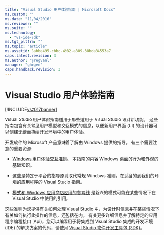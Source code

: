 ```yaml
---
title: "Visual Studio 用户体验指南 | Microsoft Docs"
ms.custom: ""
ms.date: "11/04/2016"
ms.reviewer: ""
ms.suite: ""
ms.technology: 
  - "vs-ide-sdk"
ms.tgt_pltfrm: ""
ms.topic: "article"
ms.assetid: 3abbe495-cbbc-4982-a809-38bda34553a7
caps.latest.revision: 3
ms.author: "gregvanl"
manager: "ghogen"
caps.handback.revision: 3
---
```

# Visual Studio 用户体验指南
[!INCLUDE[vs2017banner](../../code-quality/includes/vs2017banner.md)]

Visual Studio 用户体验指南适用于那些适用于 Visual Studio 设计新功能。 这些指南包含有关常见用户模型和交互模式的信息，以便新用户界面 \(UI\) 的设计器可以创建无缝而持续开发环境中的用户体验。  
  
 开发软件的 Microsoft 产品意味着了解由 Windows 提供的指导。 有三个需要注意的重要资源:  
  
-   [Windows 用户体验交互准则](https://msdn.microsoft.com/en-us/library/aa511258.aspx)。 本指南的内容 Windows 桌面的行为和外观的基础知识。  
  
-   这些是特定于平台的指导原则取代常规 Windows 准则，在适当的到我们的环境的应用程序的 Visual Studio 指南。  
  
-   [模式和 Windows 应用商店应用的参考线](https://dev.windows.com/en-us/design/interaction-ux) 是新兴的模式可能在某些情况下在 Visual Studio 中使用的引用。  
  
 这些准则为您提供有关如何处理 Visual Studio 中，为设计时信息并在某些情况下有关如何执行此操作的信息，还包括在内。 有关更多详细信息并了解特定的应用程序编程接口 \(Api\)，您可以编写用于将集成到 Visual Studio 集成的开发环境 \(IDE\) 的解决方案的代码，请使用 [Visual Studio 软件开发工具包 \(SDK\)](https://msdn.microsoft.com/en-us/library/bb166441.aspx)。